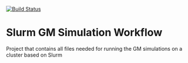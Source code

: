 [![Build Status](https://travis-ci.org/ucgmsim/slurm_gm_workflow.svg?branch=master)](https://travis-ci.org/ucgmsim/slurm_gm_workflow)

# Slurm GM Simulation Workflow

Project that contains all files needed for running the GM simulations
on a cluster based on Slurm

